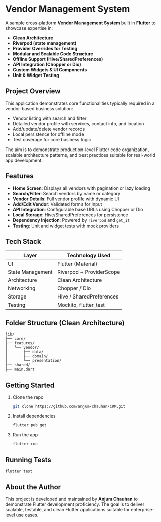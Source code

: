 
# Vendor Management System

A sample cross-platform **Vendor Management System** built in **Flutter** to showcase expertise in:

- **Clean Architecture**
- **Riverpod (state management)**
- **Provider Overrides for Testing**
- **Modular and Scalable Code Structure**
- **Offline Support (Hive/SharedPreferences)**
- **API Integration (Chopper or Dio)**
- **Custom Widgets & UI Components**
- **Unit & Widget Testing**

## Project Overview

This application demonstrates core functionalities typically required in a vendor-based business solution:

- Vendor listing with search and filter
- Detailed vendor profile with services, contact info, and location
- Add/update/delete vendor records
- Local persistence for offline mode
- Test coverage for core business logic

The aim is to demonstrate production-level Flutter code organization, scalable architecture patterns, and best practices suitable for real-world app development.

## Features

- **Home Screen**: Displays all vendors with pagination or lazy loading
- **Search/Filter**: Search vendors by name or category
- **Vendor Details**: Full vendor profile with dynamic UI
- **Add/Edit Vendor**: Validated forms for input
- **API Integration**: Configurable base URLs using Chopper or Dio
- **Local Storage**: Hive/SharedPreferences for persistence
- **Dependency Injection**: Powered by `riverpod` and `get_it`
- **Testing**: Unit and widget tests with mock providers

## Tech Stack

| Layer            | Technology Used           |
|------------------|----------------------------|
| UI               | Flutter (Material)         |
| State Management | Riverpod + ProviderScope   |
| Architecture     | Clean Architecture         |
| Networking       | Chopper / Dio              |
| Storage          | Hive / SharedPreferences   |
| Testing          | Mockito, flutter_test      |

## Folder Structure (Clean Architecture)

```
lib/
├── core/
├── features/
│   └── vendor/
│       ├── data/
│       ├── domain/
│       └── presentation/
├── shared/
├── main.dart
```

## Getting Started

1. Clone the repo  
   ```bash
   git clone https://github.com/anjum-chauhan/CRM.git
   ```

2. Install dependencies  
   ```bash
   flutter pub get
   ```

3. Run the app  
   ```bash
   flutter run
   ```

## Running Tests

```bash
flutter test
```

## About the Author

This project is developed and maintained by **Anjum Chauhan** to demonstrate Flutter development proficiency. The goal is to deliver scalable, testable, and clean Flutter applications suitable for enterprise-level use cases.
